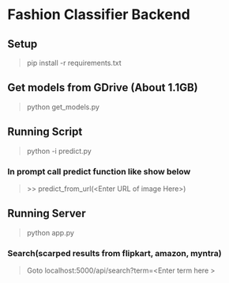 # Fashion Classifier Backend

## Setup 

> pip install -r requirements.txt

## Get models from GDrive (About 1.1GB)

> python get_models.py



## Running Script

>python -i predict.py

### In prompt call predict function like show below

> \>>   predict_from_url(\<Enter URL of image  Here\>)

## Running Server

> python app.py

### Search(scarped results from flipkart, amazon, myntra)

> Goto localhost:5000/api/search?term=\<Enter term here \>

